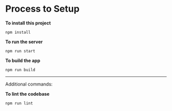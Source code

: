 # Process to Setup

**To install this project**
```
npm install
```

**To run the server**
```
npm run start
```

**To build the app**
```
npm run build
```

---
Additional commands:

**To lint the codebase**
```
npm run lint
```